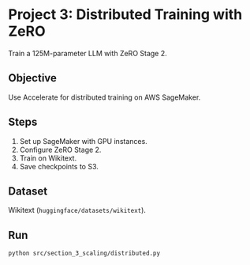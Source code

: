 # Project 3: Distributed Training with ZeRO

Train a 125M-parameter LLM with ZeRO Stage 2.

## Objective
Use Accelerate for distributed training on AWS SageMaker.

## Steps
1. Set up SageMaker with GPU instances.
2. Configure ZeRO Stage 2.
3. Train on Wikitext.
4. Save checkpoints to S3.

## Dataset
Wikitext (`huggingface/datasets/wikitext`).

## Run
```bash
python src/section_3_scaling/distributed.py
```